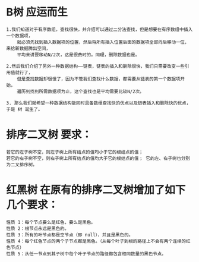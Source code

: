 # B树 应运而生
    1.我们知道对于有序数组，查找很快，并介绍可以通过二分法查找，但是想要在有序数组中插入一个数据项，
        就必须先找到插入数据项的位置，然后将所有插入位置后面的数据项全部向后移动一位，来给新数据腾出空间，
        平均来讲要移动N/2次，这是很费时的。同理，删除数据也是。
    
    2.然后我们介绍了另外一种数据结构——链表，链表的插入和删除很快，我们只需要改变一些引用值就行了，
        但是查找数据却很慢了，因为不管我们查找什么数据，都需要从链表的第一个数据项开始，
        遍历到找到所需数据项为止，这个查找也是平均需要比较N/2次。
    
    3. 那么我们就希望一种数据结构能同时具备数组查找快的优点以及链表插入和删除快的优点，于是 树 诞生了。
    
# 排序二叉树 要求：  
    若它的左子树不空，则左子树上所有结点的值均小于它的根结点的值； 
    若它的右子树不空，则右子树上所有结点的值均大于它的根结点的值； 它的左、右子树也分别为二叉排序树。
    
    
# 红黑树  在原有的排序二叉树增加了如下几个要求：
    性质 1：每个节点要么是红色，要么是黑色。
    性质 2：根节点永远是黑色的。
    性质 3：所有的叶节点都是空节点（即 null），并且是黑色的。
    性质 4：每个红色节点的两个子节点都是黑色。（从每个叶子到根的路径上不会有两个连续的红色节点）
    性质 5：从任一节点到其子树中每个叶子节点的路径都包含相同数量的黑色节点。